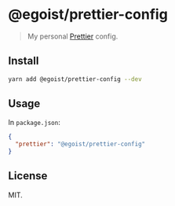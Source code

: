 # @egoist/prettier-config

> My personal [Prettier](https://prettier.io/) config.

## Install

```bash
yarn add @egoist/prettier-config --dev
```

## Usage

In `package.json`:

```json
{
  "prettier": "@egoist/prettier-config"
}
```

## License

MIT.